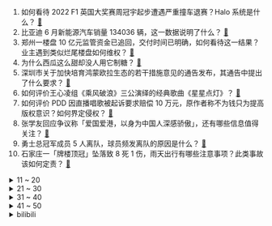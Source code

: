 1. 如何看待 2022 F1 英国大奖赛周冠宇起步遭遇严重撞车退赛？Halo 系统是什么？ [:link:](https://www.zhihu.com/question/541334225)
2. 比亚迪 6 月新能源汽车销量 134036 辆，这一数据说明了什么？ [:link:](https://www.zhihu.com/question/541298141)
3. 郑州一楼盘 10 亿元监管资金已追回，交付时间已明确，如何看待这一结果？业主遇到类似烂尾楼盘如何维权？ [:link:](https://www.zhihu.com/question/541277370)
4. 为什么西瓜这么甜却没人用它制糖？ [:link:](https://www.zhihu.com/question/31939257)
5. 深圳市关于加快培育鸿蒙欧拉生态的若干措施意见的通告发布，其通告中提出了什么要求？ [:link:](https://www.zhihu.com/question/540953836)
6. 如何评价王心凌组《乘风破浪》三公演绎的经典歌曲《星星点灯》？ [:link:](https://www.zhihu.com/question/540972912)
7. 如何评价 PDD 因直播唱歌被起诉要求赔偿 10 万元，原作者称不为钱只为提高版权意识？如何界定侵权？ [:link:](https://www.zhihu.com/question/540803012)
8. 张学友回应争议称「爱国爱港，以身为中国人深感骄傲」，还有哪些信息值得关注？ [:link:](https://www.zhihu.com/question/541327893)
9. 勇士总冠军成员 5 人离队，球员频发离队的原因是什么？ [:link:](https://www.zhihu.com/question/541256624)
10. 石家庄一「牌楼顶冠」坠落致 8 死 1 伤，雨天出行有哪些注意事项？此类事故该如何定责？ [:link:](https://www.zhihu.com/question/541335705)
<details>
<summary>11 ~ 20</summary>

11. 如何快速有效地背书（记忆性的东西）? [:link:](https://www.zhihu.com/question/22194066)
12. 如何看待长春 2 名男子因生活拮据十天偷走方舱 540 多台电视被抓？两名男子将会受到什么处罚？ [:link:](https://www.zhihu.com/question/541289221)
13. 如何自学传统武术? [:link:](https://www.zhihu.com/question/24714584)
14. 如何评价《原神》外网社区对新区域「须弥」的人物肤色缺乏多样性而产生的节奏？ [:link:](https://www.zhihu.com/question/540912391)
15. 为什么很多人建议新能源车中还是得买油电混动? [:link:](https://www.zhihu.com/question/302298635)
16. 如何看待安徽省委书记批「面子工程」，并用「虚、躲、冷、粗、假」五个字概括当前个别干部作风中的顽瘴痼疾？ [:link:](https://www.zhihu.com/question/541255591)
17. 中国不同省份的人长相有没有什么明显的地域性特征？ [:link:](https://www.zhihu.com/question/26437234)
18. 为什么西方承认科索沃公投而不承认克里米亚公投？? [:link:](https://www.zhihu.com/question/527261981)
19. 广东省内的大学排名是怎样的呀？ [:link:](https://www.zhihu.com/question/407941254)
20. 乡镇公务员可以星期天回市区生活吗？ [:link:](https://www.zhihu.com/question/539879998)
</details>
<details>
<summary>21 ~ 30</summary>

21. 你最漂亮的一次「打脸」是怎样的？ [:link:](https://www.zhihu.com/question/34985881)
22. 董明珠称格力新技术可让空调用电降低 80%，对此你怎么看？ [:link:](https://www.zhihu.com/question/540453201)
23. 7 月 3 日上海社会面新增 1 例本土无症状感染者，新增 1 地为高风险地区，目前当地疫情情况如何？ [:link:](https://www.zhihu.com/question/541298974)
24. 俄方称别尔哥罗德州遭袭事件是乌方侵略行为，将作出最严厉的回应，目前俄乌局势情况如何？ [:link:](https://www.zhihu.com/question/541307350)
25. 周杰伦官宣新专辑将于 7 月 6 日首播，你对此专辑都有哪些期待？ [:link:](https://www.zhihu.com/question/541015090)
26. 倘若你是一个亚空间恶魔，你可以控制地球上的三种动物（除了人类），任务则是毁灭人类，那么你会如何行动? [:link:](https://www.zhihu.com/question/540773970)
27. 如何看待男子身亡获赔195万，怕儿媳不生遗腹子婆婆拒分钱？未出生胎儿有遗产继承权吗？法律角度如何解读？ [:link:](https://www.zhihu.com/question/540924587)
28. 网友反馈取消行程码带星后，多城出现了替代方案，还有哪些防疫信息值得关注? [:link:](https://www.zhihu.com/question/541108229)
29. 电脑整天呼呼的往外吹热风，有什么办法把这股被当作垃圾扔掉的能量利用起来，变成资源？ [:link:](https://www.zhihu.com/question/540259910)
30. 如何看待网传《生化危机 4 重制版》碍事梨脸模 Ella Freya 参拜靖国神社？ [:link:](https://www.zhihu.com/question/539905672)
</details>
<details>
<summary>31 ~ 40</summary>

31. 如何看待调查称「超 7 成 00 后找工作看重薪资」？你认为薪资是求职的首要条件吗？ [:link:](https://www.zhihu.com/question/540765362)
32. 俄罗斯边境别尔哥罗德市爆炸致 4 人死亡，俄官员称这是乌克兰的直接侵略行为，目前俄乌局势如何？ [:link:](https://www.zhihu.com/question/541290786)
33. 赵丽颖的新剧《幸福到万家》为什么没火？ [:link:](https://www.zhihu.com/question/540950098)
34. 一亿网友保卫平价雪莲冰块，要求所有雪糕明码标价，这将对雪糕行业产生哪些影响？平价雪糕为何消失？ [:link:](https://www.zhihu.com/question/541150716)
35. 7 月 3 日安徽新增本土确诊病例 29 例，本土无症状感染者 258 例，目前疫情形势如何？ [:link:](https://www.zhihu.com/question/541377562)
36. 7 月 3 日上海新增本土病例「2+1」，目前疫情情况如何？ [:link:](https://www.zhihu.com/question/541376826)
37. 为什么墨西哥菜在中国不流行？ [:link:](https://www.zhihu.com/question/32767614)
38. 如何看待《柳叶刀》杂志新冠委员会主席称「Covid-19 可能起源于美国生物实验室」？有哪些值得关注？ [:link:](https://www.zhihu.com/question/541154437)
39. 2022 LPL 夏季赛UP 0:2 RNG，如何评价这场比赛？ [:link:](https://www.zhihu.com/question/541317492)
40. 作为 2022 年的高中毕业生，你对即将到来的大学生活有哪些期待？对未来四年有什么规划？ [:link:](https://www.zhihu.com/question/540163465)
</details>
<details>
<summary>41 ~ 50</summary>

41. 我读书真的没有希望了吗？ [:link:](https://www.zhihu.com/question/540215179)
42. 2022 F1 英国站塞恩斯夺冠，佩雷斯第二，汉密尔顿第三，周冠宇遗憾退赛，如何评价这场比赛？ [:link:](https://www.zhihu.com/question/541330398)
43. 如何评价黄渤监制，周冬雨主演的电影《你是我的春天》？ [:link:](https://www.zhihu.com/question/540735789)
44. 拍摄时摄影师在想些什么？ [:link:](https://www.zhihu.com/question/533814609)
45. 如何看待 Voyager Digital 暂停交易和存取款及代币奖励，其场外交易股价一度大跌 43%？ [:link:](https://www.zhihu.com/question/541099865)
46. 你有什么记笔记的小技巧，让笔记变的好看、耐看，愿意去复习？ [:link:](https://www.zhihu.com/question/373229426)
47. 如何看待小米高调宣传与徕卡的战略合作，而华为却官宣了自家XMAGE？此现象反映出了两个品牌有何不同？ [:link:](https://www.zhihu.com/question/541161657)
48. “兴趣是最好的老师”，是怎样一种体验？ [:link:](https://www.zhihu.com/question/540271503)
49. 专升本考上了，学费两万，可是我专科舍友说本科没用，和专科没区别，他们是吃不到葡萄说葡萄酸还是真没用? [:link:](https://www.zhihu.com/question/540620540)
50. 如何理解「失恋分手后的纠缠」？ [:link:](https://www.zhihu.com/question/67662297)
</details><details>
<summary>bilibili</summary>

1. 我为我的奶奶，拍了部“电影” [:link:](//www.bilibili.com/video/BV13Y4y1n76t)
2. 玫瑰花被摘了 你要怪摘花的人 而不是怪花开的艳 [:link:](//www.bilibili.com/video/BV14L4y1w7S2)
3. “明枪易躲，暗恋难防” [:link:](//www.bilibili.com/video/BV17B4y1i7YF)
4. 在？我帮你要到杰伦的签名专辑了！ [:link:](//www.bilibili.com/video/BV1734y1s7sC)
5. 一个桃子100块？美食博主：那是成本！ [:link:](//www.bilibili.com/video/BV1Da411X7jS)
6. 【俄罗斯老婆】安娜：快进来随礼！！ [:link:](//www.bilibili.com/video/BV1sY4y1E7qP)
7. 【  青春也好，当下最好  】 [:link:](//www.bilibili.com/video/BV1xa411X7Xr)
8. 开心的农民工 [:link:](//www.bilibili.com/video/BV16t4y1871x)
9. up主，你的脸疼吗？2022年4月新番完结吐槽大总结！【泛式】 [:link:](//www.bilibili.com/video/BV1PB4y1i7KA)
10. 鸡你太美分解教学，5分钟速成资深IKUN [:link:](//www.bilibili.com/video/BV1oN4y1u723)
<details>
<summary>11 ~ 20</summary>

11. 《原神》提瓦特风尚·衣装PV - 幕夜暗像 [:link:](//www.bilibili.com/video/BV1rt4y1t7HC)
12. 2年了，竟然还有人不知道~ [:link:](//www.bilibili.com/video/BV14G411x7uU)
13. 恋爱十年竟然同天生日，我送她这个当作生日礼物？？ [:link:](//www.bilibili.com/video/BV1o3411F7jh)
14. 画风突变！宋江：用魔法打败魔法！《水浒传》P28 [:link:](//www.bilibili.com/video/BV1y34y1p7j7)
15. 汤姆到底有多少条命?那些汤姆的奇葩死法！ [:link:](//www.bilibili.com/video/BV1dG411s7ta)
16. 她 才是我整个生活的光 [:link:](//www.bilibili.com/video/BV12W4y1z79D)
17. 只需要三种材料就可以做情窦初开又再开的冰山熔岩，结尾有些话想对b站的笨不溜秋蛋说 [:link:](//www.bilibili.com/video/BV16v4y1u7Nt)
18. 小县城婚礼｜在与我同岁的乡下老房子出嫁 [:link:](//www.bilibili.com/video/BV1734y1s7V6)
19. 莉⚡你⚡太⚡美⚡ [:link:](//www.bilibili.com/video/BV1VN4y1g7xG)
20. 我用高中心态读了两年大学才明白的事情… [:link:](//www.bilibili.com/video/BV1Qf4y1o7qB)
</details>
<details>
<summary>21 ~ 30</summary>

21. 我妈真的很严格 [:link:](//www.bilibili.com/video/BV1wa411x77C)
22. 这小狗它说：~~~ [:link:](//www.bilibili.com/video/BV1Ha411X7no)
23. 雪莲负责人：雪莲5毛一包13年未涨价，“赚不到很多钱 更多是情怀” [:link:](//www.bilibili.com/video/BV1mt4y1t7fZ)
24. 【Minecraft】世界首个纯红石神经网络！真正的红石人工智能(中文/English)(4K) [:link:](//www.bilibili.com/video/BV1yv4y1u7ZX)
25. 没有人会喜欢夏天的 [:link:](//www.bilibili.com/video/BV1zT41137tG)
26. 童年雪糕，但是拟人 [:link:](//www.bilibili.com/video/BV1CU4y1Q7CR)
27. 佳人【于文文唐诗逸张蔷赵梦刘恋】 [:link:](//www.bilibili.com/video/BV1LW4y1z74P)
28. 我绵良绵影只想过平静的生活（jojo不灭钻石op还原） [:link:](//www.bilibili.com/video/BV18t4y1t7J9)
29. 大学真不是你想的那样... [:link:](//www.bilibili.com/video/BV1yZ4y1a7vg)
30. 雪莲文学是什么梗【梗指南】 [:link:](//www.bilibili.com/video/BV1kt4y187Uh)
</details>
<details>
<summary>31 ~ 40</summary>

31. r̵͎̟̰͓̄̈̔̌̆̌̋͌̽̇͛͒e̶̲͓̠͖̠̝͕͍͙̗̳̊̃͑͑̾͂͒d҉͍̟͖͎̜̟͓̗̤͂͌̄͊̈    【oc|原创动画】毕设概念.但还没毕业 [:link:](//www.bilibili.com/video/BV1mW4y1z7a3)
32. 耗时2天，剥1000只虾，只为这碗面中爱马仕 [:link:](//www.bilibili.com/video/BV1kS4y1p7a7)
33. 体态大师：肋骨突出、骨盆前倾、颈椎反弓、肩膀内扣，你想象不到的根本原因 [:link:](//www.bilibili.com/video/BV1aY4y1n7Re)
34. 星星点灯【王心凌张天爱蔡卓妍钟欣潼吴谨言】 [:link:](//www.bilibili.com/video/BV1oU4y1Q71b)
35. 你摔了一跤就会吹Despacito了是吧？？ [:link:](//www.bilibili.com/video/BV1JZ4y1e7CF)
36. 【大福】圣主都来我这里进货 我做了一套会亮的符咒键帽 [:link:](//www.bilibili.com/video/BV1d34y1H7Fq)
37. 疯了！好吃到疯了【会爆汁的鸡肉丸】真是超简单，周末就给家人试试吧！ [:link:](//www.bilibili.com/video/BV1Aa411s7Mx)
38. 沉浸定格式拼搭乐高梵高，我是尽力了，梵高你自己看看吧 [:link:](//www.bilibili.com/video/BV1tv4y1u7QR)
39. 【罗翔】香烟能不能寄？不知者可以免责吗？ [:link:](//www.bilibili.com/video/BV1zL4y1w7pj)
40. 做了两年的up主，终于拥有了梦想中的工作室！ [:link:](//www.bilibili.com/video/BV1FT411G7x3)
</details>
<details>
<summary>41 ~ 50</summary>

41. 嘎子：看好了！小夫是这样用的才对！ [:link:](//www.bilibili.com/video/BV1vU4y1S7ds)
42. 谁能拒绝在越来越热的夏天，来一杯快乐无限的冰红茶！酸甜爽口，冰冰凉凉！喝一口透心凉，比买的还要好喝！夏日必喝冷饮，我投冰红茶！ [:link:](//www.bilibili.com/video/BV1vU4y1Q7bi)
43. 七月首跳｜新操《水手怕水》 [:link:](//www.bilibili.com/video/BV1NW4y167a1)
44. 销冠是如何让不想买东西的人回心转意的，也许是从你进门的那一刻起！！ [:link:](//www.bilibili.com/video/BV19W4y1z7Tt)
45. 我和女朋友，被房贷改变的这三年 [:link:](//www.bilibili.com/video/BV1Ca411W7v9)
46. 香港·买买提这个名字是一位新疆爸爸对祖国的爱最直接的表达 #庆祝香港回归25周年 [:link:](//www.bilibili.com/video/BV1dG411s7Ci)
47. 【俄罗斯街拍P3】回眸一笑击中了我的...心巴 | Semkavkvadrate [:link:](//www.bilibili.com/video/BV1ZB4y1p7M3)
48. 这一天天的，怎么就那么能演呢？ [:link:](//www.bilibili.com/video/BV1pW4y1z7vE)
49. ⚡三 摇 嘲 讽⚡ [:link:](//www.bilibili.com/video/BV1pZ4y1e7Kv)
50. 请以你的名字呼唤我 [:link:](//www.bilibili.com/video/BV1bW4y1z7fb)
</details>
<details>
<summary>51 ~ 60</summary>

51. 再也不怕没零食吃了 [:link:](//www.bilibili.com/video/BV1VB4y1W7gP)
52. 宝我今天签协议了什么协议？对你的一心一意 [:link:](//www.bilibili.com/video/BV1VN4y1g7a4)
53. 熊出没，但是⚡电⚡摇... [:link:](//www.bilibili.com/video/BV14S4y1p7s9)
54. 终于等到周杰伦 [:link:](//www.bilibili.com/video/BV1uG411x7Y9)
55. 45元2斤蓝莓，烤鸡烧肉铺在松针上，云南的菜市场也太好逛了！ [:link:](//www.bilibili.com/video/BV16G411x78S)
56. 踢出了打羽毛球的感觉，我打羽毛球也没这酷，为自己加油！！！ [:link:](//www.bilibili.com/video/BV1994y197MJ)
57. 结婚两年后，第一次分！开！旅！行！ [:link:](//www.bilibili.com/video/BV1594y1R7LJ)
58. 印度街头甘蔗汁，好久没喝了。 [:link:](//www.bilibili.com/video/BV1RW4y1z7VL)
59. 我跟着边境民警一起体验了他们的生活！有笑也有泪！ [:link:](//www.bilibili.com/video/BV17B4y1B7ZG)
60. 网易云看后不再网抑云 [:link:](//www.bilibili.com/video/BV1GT41137en)
</details>
<details>
<summary>61 ~ 70</summary>

61. 《狗 头 吧 主》 [:link:](//www.bilibili.com/video/BV1BU4y1Q7ic)
62. “我要跟我最好的朋友出去玩！” [:link:](//www.bilibili.com/video/BV18B4y1W7b3)
63. 谁叫我宠你们呢 [:link:](//www.bilibili.com/video/BV1f3411w73b)
64. 【屠洪刚】《精忠报国》经典重献，致敬每一位爱国英雄！ [:link:](//www.bilibili.com/video/BV1bB4y1W72X)
65. 当医生看到你的历史记录… [:link:](//www.bilibili.com/video/BV1T94y1R7i8)
66. 【间谍过家家】上 任 鹅 城 [:link:](//www.bilibili.com/video/BV1pB4y1i71q)
67. 据说把水杯放在床垫上，怎么蹦也不会倒！这是真的吗？最后小伙一个大跳，鸡蛋都没碎？ [:link:](//www.bilibili.com/video/BV1cN4y1g7d7)
68. “2块钱的雪糕不可能这么可爱！！” [:link:](//www.bilibili.com/video/BV1vv4y1u7pK)
69. 东三省的差异到底在哪？？ [:link:](//www.bilibili.com/video/BV1CB4y1W7nD)
70. “雪糕刺客”？这些天价网红雪糕吃起来究竟怎样？#第六弹！ [:link:](//www.bilibili.com/video/BV1D3411w7w6)
</details>
<details>
<summary>71 ~ 80</summary>

71. 【半佛】MBTI容易自己骗自己 [:link:](//www.bilibili.com/video/BV1aY4y1n7gA)
72. 这一仗，他输得尸骨无存！《黑袍纠察队》大结局—祖国人之死 [:link:](//www.bilibili.com/video/BV1YY4y1n7hT)
73. 雪  王  找  茬  ，但遇到了刺客！ [:link:](//www.bilibili.com/video/BV12a411H7Um)
74. 配音比赛视频 别赞  怕被同学发现 [:link:](//www.bilibili.com/video/BV1W3411w7Ww)
75. “以后”您的容颜会有人记住的 [:link:](//www.bilibili.com/video/BV1eS4y1p7Aj)
76. 是个男孩斤六两 [:link:](//www.bilibili.com/video/BV1EZ4y1e7SC)
77. 出门旅游，突然被电视台抓去采访....... [:link:](//www.bilibili.com/video/BV1rY4y1n7YF)
78. 【周大侠】扎下马步我不摇晃~ [:link:](//www.bilibili.com/video/BV1Cv4y1u7Zq)
79. 很遗憾得告诉大家，张欣怡东东他们这样子对我   我也没有办法…. [:link:](//www.bilibili.com/video/BV1cG411x79j)
80. 【奥特银河格斗3吐槽】从现在开始我将一次不死并且超神！ [:link:](//www.bilibili.com/video/BV1cY411K7Qd)
</details>
<details>
<summary>81 ~ 90</summary>

81. 贵州岜沙｜生于自然，归于自然 [:link:](//www.bilibili.com/video/BV1r3411w7iP)
82. 力元君卖口罩 [:link:](//www.bilibili.com/video/BV1eT411u7Ki)
83. 【迪卢克皮肤】我宣布，这个待机动作值回票价 [:link:](//www.bilibili.com/video/BV1Xv4y1T7aT)
84. 广告，但是打码丨高清变装合集 [:link:](//www.bilibili.com/video/BV1eU4y1S7a7)
85. 一看就会 [:link:](//www.bilibili.com/video/BV1LY411N7xR)
86. 为什么打穿地壳一定要在海底？【汪品先院士】 [:link:](//www.bilibili.com/video/BV113411w7Hn)
87. 【盘个生意】卖奥特曼卡片，能挣钱吗？ [:link:](//www.bilibili.com/video/BV1LS4y1p7Vw)
88. 第一次给男朋友化妆，没想到... [:link:](//www.bilibili.com/video/BV1BS4y1n7q4)
89. 98斤的巨大龙趸，帅小伙一顿操作猛如虎，出锅后香的不行 [:link:](//www.bilibili.com/video/BV1dr4y1M7nh)
90. 某实验室正式揭牌成立 [:link:](//www.bilibili.com/video/BV1HS4y1n7uK)
</details>
<details>
<summary>91 ~ 100</summary>

91. 今天超认真！ [:link:](//www.bilibili.com/video/BV14T41137BP)
92. [间谍过家家自制MV完整版]普通动画人挑战霸权社！DOGE [:link:](//www.bilibili.com/video/BV1nY411K7iH)
93. 你会拐音吗？ [:link:](//www.bilibili.com/video/BV1yv4y1u7wB)
94. 帮一块橡皮找回梦想 [:link:](//www.bilibili.com/video/BV1GY411K7xR)
95. 你没事吧？《战至巅峰》的某些明星，收收大少爷脾气吧！ [:link:](//www.bilibili.com/video/BV1AN4y1g72h)
96. 剧本杀玩得最代入的人 [:link:](//www.bilibili.com/video/BV14r4y1M7Tp)
97. 飘了！花7w买台五菱 MINI EV ？ [:link:](//www.bilibili.com/video/BV1ot4y1t7eK)
98. 食堂阿姨端馒头时不小心掉地上一个，于是…… [:link:](//www.bilibili.com/video/BV1m3411w7CL)
99. 益智小金字塔，比木头的那一款要难！话说它有四种摆法你们看出来了吗？ [:link:](//www.bilibili.com/video/BV1Cv4y1u7wo)
100. 成都出现局部降雨天气 网友：这局部得过于彻底了 [:link:](//www.bilibili.com/video/BV1RN4y1u7SV)
</details></details>